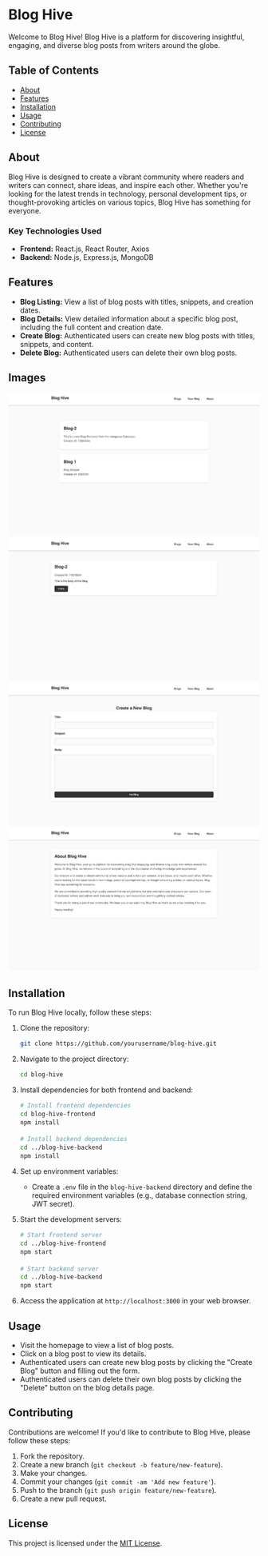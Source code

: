 # Blog Hive

Welcome to Blog Hive! Blog Hive is a platform for discovering insightful, engaging, and diverse blog posts from writers around the globe.


## Table of Contents

- [About](#about)
- [Features](#features)
- [Installation](#installation)
- [Usage](#usage)
- [Contributing](#contributing)
- [License](#license)

## About

Blog Hive is designed to create a vibrant community where readers and writers can connect, share ideas, and inspire each other. Whether you're looking for the latest trends in technology, personal development tips, or thought-provoking articles on various topics, Blog Hive has something for everyone.

### Key Technologies Used

- **Frontend:** React.js, React Router, Axios
- **Backend:** Node.js, Express.js, MongoDB

## Features

- **Blog Listing:** View a list of blog posts with titles, snippets, and creation dates.
- **Blog Details:** View detailed information about a specific blog post, including the full content and creation date.
- **Create Blog:** Authenticated users can create new blog posts with titles, snippets, and content.
- **Delete Blog:** Authenticated users can delete their own blog posts.
## Images

![Home](blog-Hive-Images/Home.png)
![Single Blog](blog-Hive-Images/single-blog.png)
![New Blog](blog-Hive-Images/new-blog.png)
![About](blog-Hive-Images/About.png)

## Installation

To run Blog Hive locally, follow these steps:

1. Clone the repository:
   ```bash
   git clone https://github.com/yourusername/blog-hive.git
   ```

2. Navigate to the project directory:
   ```bash
   cd blog-hive
   ```

3. Install dependencies for both frontend and backend:
   ```bash
   # Install frontend dependencies
   cd blog-hive-frontend
   npm install
   
   # Install backend dependencies
   cd ../blog-hive-backend
   npm install
   ```

4. Set up environment variables:
   - Create a `.env` file in the `blog-hive-backend` directory and define the required environment variables (e.g., database connection string, JWT secret).

5. Start the development servers:
   ```bash
   # Start frontend server
   cd ../blog-hive-frontend
   npm start

   # Start backend server
   cd ../blog-hive-backend
   npm start
   ```

6. Access the application at `http://localhost:3000` in your web browser.

## Usage

- Visit the homepage to view a list of blog posts.
- Click on a blog post to view its details.
- Authenticated users can create new blog posts by clicking the "Create Blog" button and filling out the form.
- Authenticated users can delete their own blog posts by clicking the "Delete" button on the blog details page.

## Contributing

Contributions are welcome! If you'd like to contribute to Blog Hive, please follow these steps:

1. Fork the repository.
2. Create a new branch (`git checkout -b feature/new-feature`).
3. Make your changes.
4. Commit your changes (`git commit -am 'Add new feature'`).
5. Push to the branch (`git push origin feature/new-feature`).
6. Create a new pull request.

## License

This project is licensed under the [MIT License](LICENSE).
